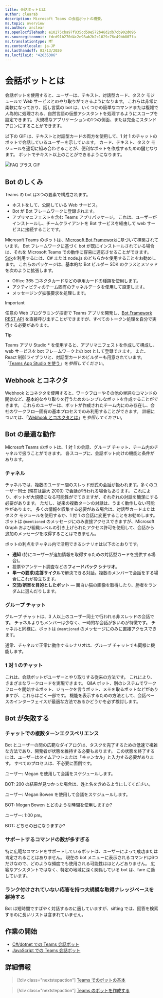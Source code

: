 ```yaml
---
title: 会話ボットとは
author: clearab
description: Microsoft Teams の会話ボットの概要。
ms.topic: overview
ms.author: anclear
ms.openlocfilehash: e10275cba97f835cd59e572b48d2db7cb902d096
ms.sourcegitcommit: fdcd91b270d4c2e98ab2b2c1029c76c49bb807fa
ms.translationtype: MT
ms.contentlocale: ja-JP
ms.lasthandoff: 03/13/2020
ms.locfileid: "42635306"
---
```

# <a name="what-are-conversational-bots"></a>会話ボットとは

会話ボットを使用すると、ユーザーは、テキスト、対話型カード、タスク モジュールで Web サービスとのやり取りができるようになります。 これらは非常に柔軟になっており、話し言葉の bot は、いくつかの簡単なコマンドまたは複雑で人為的に処理される、自然言語の仮想アシスタントを処理するようにスコープを設定できます。 大規模なアプリケーションの1つの側面、または完全にスタンドアロンにすることができます。

以下の GIF は、テキストと対話型カードの両方を使用して、1 対 1 のチャットのボットで会話しているユーザーを示しています。 カード、テキスト、タスク モジュールを適切に組み合わせることが、便利なボットを作成するための鍵となります。 ボットでテキスト以上のことができるようになります。

![FAQ プラス GIF](~/assets/images/FAQPlusEndUser.gif)

## <a name="how-bots-work"></a>Bot のしくみ

Teams の bot は3つの要素で構成されます。

* ホストをして、公開している Web サービス。
* Bot が Bot フレームワークに登録されます。
* アプリマニフェストを含む Teams アプリパッケージ。 これは、ユーザーがインストールし、チームクライアントを Bot サービスを経由して web サービスに接続することです。

Microsoft Teams のボットは、[Microsoft Bot Framework](https://dev.botframework.com/)に基づいて構築されています。 Bot フレームワークに基づく bot が既にインストールされている場合は、それを Microsoft Teams での動作に容易に適応させることができます。 [Sdk](/microsoftteams/platform/#pivot=sdk-tools)を利用するには、C# または node.js のどちらかを使用することをお勧めします。 これらのパッケージは、基本的な Bot ビルダー SDK のクラスとメソッドを次のように拡張します。

* Office 365 コネクタカードなどの専用カードの種類を使用します。
* アクティビティのチーム固有のチャネルデータを使用して設定します。
* メッセージング拡張要求を処理します。

> [!IMPORTANT]
> 任意の Web プログラミング技術で Teams アプリを開発し、[Bot Framework REST API](/bot-framework/rest-api/bot-framework-rest-overview) を直接呼び出すことができますが、すべてのトークン処理を自分で実行する必要があります。

> [!TIP]
> Teams アプリ Studio * を使用すると、アプリマニフェストを作成して構成し、web サービスを bot フレームワーク上の bot として登録できます。 また、React 制御ライブラリと、対話型カードのビルダーも用意されています。 「[Teams App Studio を使う](~/concepts/build-and-test/app-studio-overview.md)」を*参照してください*。

## <a name="webhooks-and-connectors"></a>Webhook とコネクタ

Webhook とコネクタを使用すると、ワークフローやその他の単純なコマンドの開始など、基本的なやり取りを行うためのシンプルなボットを作成することができます。 これらのユーザーは、ボットが作成されたチーム内にのみ存在し、会社のワークフロー固有の基本プロセスでのみ利用することができます。 詳細については、「[Webhook とコネクタとは](~/webhooks-and-connectors/what-are-webhooks-and-connectors.md)」を*参照してください*。

## <a name="where-bots-work-best"></a>Bot の最適な動作

Microsoft Teams のボットは、1 対 1 の会話、グループ チャット、チーム内のチャネルで扱うことができます。 各スコープに、会話ボット向けの機能と条件があります。

### <a name="in-a-channel"></a>チャネル

チャネルでは、複数のユーザー間のスレッド形式の会話が扱われます。多くのユーザー同士 (現在は最大 2000) で会話が行われる場合もあります。 これにより、ボットが大規模になる可能性がでてきますが、それぞれの対話を簡潔にする必要があります。 ただし、従来の複数ターンの対話は、うまく動作しない可能性があります。 多くの情報を収集する必要がある場合は、対話型カードまたはタスク モジュールを使用するか、1 対 1 の会話に変更することをお勧めします。 ボットは `@mentioned` のメッセージにのみ直接アクセスできますが、Microsoft Graph および組織レベルの引き上げられたアクセス許可を使用して、会話から追加のメッセージを取得することはできません。

ボットの利点をチャネル内で活用できるシナリオは以下のとおりです。

* **通知** (特にユーザーが追加情報を取得するための対話型カードを提供する場合)。
* 投票やアンケート調査などの**フィードバック シナリオ**。
* **単一の要求/応答サイクル**で解決できる対話。複数のメンバーで会話をする場合にこれが役立ちます。
* **交流/娯楽を目的としたボット** — 面白い猫の画像を取得したり、勝者をランダムに選んだりします。

### <a name="in-a-group-chat"></a>グループ チャット

グループ チャットは、3 人以上のユーザー同士で行われる非スレッドの会話です。 チャネルよりもメンバーは少なく、一時的な会話が多いのが特徴です。 チャネルと同様に、ボットは `@mentioned` のメッセージにのみに直接アクセスできます。

通常、チャネルで正常に動作するシナリオは、グループ チャットでも同様に機能します。

### <a name="in-a-one-to-one-chat"></a>1 対 1 のチャット

これは、会話ボットがユーザーとやり取りする従来の方法です。 これにより、さまざまなワークロードを実現できます。 Q&A ボット、別のシステムでワークフローを開始するボット、ジョークを言うボット、メモを取るボットなどがありますが、これらはごく一部です。 機能を表示するための方法として、会話ベースのインターフェイスが最適な方法であるかどうかを必ず検討します。

## <a name="bot-fails"></a>Bot が失敗する

### <a name="having-multi-turn-experiences-in-chat"></a>チャットでの複数ターンエクスペリエンス

Bot とユーザーの間の広範なダイアログは、タスクを完了するための低速で複雑な方法であり、開発者が状態を維持する必要もあります。 この状態を終了するには、ユーザーはタイムアウトまたは「*キャンセル*」と入力する必要があります。 すべてのプロセスは、不必要に面倒です。

ユーザー: Megan を使用して会議をスケジュールします。

BOT: 200 の結果が見つかった場合は、姓と名を含めるようにしてください。

ユーザー: Megan Bowen を使用して会議をスケジュールします。

BOT: Megan Bowen とどのような時間を使用しますか?

ユーザー: 1:00 pm。

BOT: どちらの日になりますか?

### <a name="supporting-too-many-commands"></a>サポートするコマンドの数が多すぎる

特に広範なコマンドをサポートしているボットは、ユーザーによって成功または肯定されることはありません。 現在の bot メニューに表示されるコマンドは6つだけなので、どのような頻度でも使用される可能性はほとんどありません。 広範なアシスタントではなく、特定の地域に深く関係している bot は、fare に適しています。

### <a name="maintaining-a-large-retrieval-knowledge-base-with-unranked-responses"></a>ランク付けされていない応答を持つ大規模な取得ナレッジベースを維持する

Bot は短時間ですばやく対話するのに適していますが、sifting では、回答を検索するのに長いリストは含まれていません。

## <a name="get-started"></a>作業の開始

* [C#/dotnet での Teams 会話ボット](https://github.com/microsoft/BotBuilder-Samples/tree/master/samples/csharp_dotnetcore/57.teams-conversation-bot)
* [JavaScript での Teams 会話ボット](https://github.com/microsoft/BotBuilder-Samples/tree/master/samples/javascript_nodejs/57.teams-conversation-bot)

## <a name="learn-more"></a>詳細情報

> [!div class="nextstepaction"]
> [Teams でのボットの基本](~/bots/bot-basics.md)

> [!div class="nextstepaction"]
> [Teams のボットを作成する](~/bots/how-to/create-a-bot-for-teams.md)
